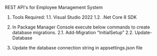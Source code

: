 REST API's for Employee Management System

1.	Tools Required:
  1.1.	 Visual Studio 2022
  1.2.	 .Net Core 8 SDK

2.	In Package Manager Console execute below commands to create database migrations.
   2.1.	Add-Migration “InitialSetup”
   2.2.	Update-Database

3. Update the database connection string in appsettings.json file

